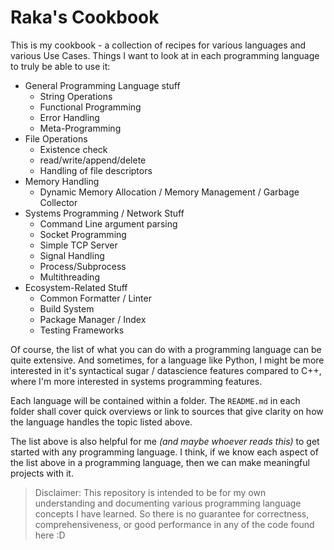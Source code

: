 # Raka's Cookbook

This is my cookbook - a collection of recipes for various languages and various Use Cases. Things I want to look at in each programming language to truly be able to use it:

* General Programming Language stuff
    * String Operations
    * Functional Programming
    * Error Handling
    * Meta-Programming
* File Operations
    * Existence check
    * read/write/append/delete
    * Handling of file descriptors
* Memory Handling
    * Dynamic Memory Allocation / Memory Management / Garbage Collector
* Systems Programming / Network Stuff
    * Command Line argument parsing
    * Socket Programming
    * Simple TCP Server
    * Signal Handling
    * Process/Subprocess
    * Multithreading
* Ecosystem-Related Stuff
    * Common Formatter / Linter
    * Build System
    * Package Manager / Index
    * Testing Frameworks

Of course, the list of what you can do with a programming language can be quite extensive. And sometimes, for a language like Python, I might be more interested in it's syntactical sugar / datascience features compared to C++, where I'm more interested in systems programming features.

Each language will be contained within a folder. The `README.md` in each folder shall cover quick overviews or link to sources that give clarity on how the language handles the topic listed above.

The list above is also helpful for me _(and maybe whoever reads this)_ to get started with any programming language. I think, if we know each aspect of the list above in a programming language, then we can make meaningful projects with it.


> Disclaimer: This repository is intended to be for my own understanding and
> documenting various programming language concepts I have learned. So there is
> no guarantee for correctness, comprehensiveness, or good performance in any of
> the code found here :D
